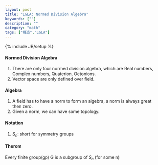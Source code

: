 ```yaml
---
layout: post
title: "LGLA: Normed Division Algebra"
keywords: [""]
description: ""
category: "math"
tags: ["構造","LGLA"]
---
```

{% include JB/setup %}


#### Normed Division Algebra
1. There are only four normed division algebra, which are Real numbers, Complex
numbers, Quaterion, Octonions. 
2. Vector space are only defined over field.


#### Algebra
1. A field has to have a norm to form an algebra, a norm is always great then
   zero.
2. Given a norm, we can have some topology.


#### Notation
1. $S_n$: short for symmetry groups

#### Therom
Every finite group(gp) G is a subgroup of $S_n$ (for some n)
